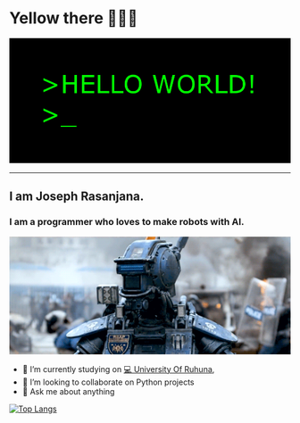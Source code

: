 # Yellow there 👋👋👋

![](https://github.com/JosephLahiru/JosephLahiru/blob/main/res/back2.gif)

<hr>

## I am Joseph Rasanjana.
### I am a programmer who loves to make robots with AI.
![](https://github.com/JosephLahiru/JosephLahiru/blob/main/res/chappie.gif)

- 🔭 I’m currently studying on [💻 University Of Ruhuna](https://www.ruh.ac.lk/),
- 👯 I’m looking to collaborate on Python projects
- 💬 Ask me about anything

[![Top Langs](https://github-readme-stats.vercel.app/api/top-langs/?username=JosephLahiru&layout=compact&theme=radical)](https://github.com/JosephLahiru)
